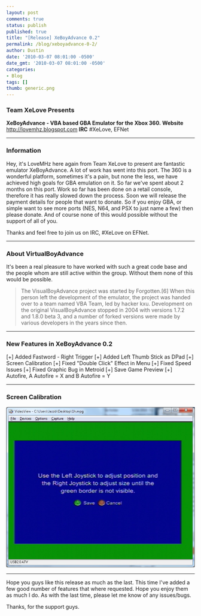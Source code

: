 ```yaml
---
layout: post
comments: true
status: publish
published: true
title: "[Release] XeBoyAdvance 0.2"
permalink: /blog/xeboyadvance-0-2/
author: Dustin
date: '2010-03-07 08:01:00 -0500'
date_gmt: '2010-03-07 08:01:00 -0500'
categories:
- Blog
tags: []
thumb: generic.png
---
```

### Team XeLove Presents

**XeBoyAdvance - VBA based GBA Emulator for the Xbox 360.**
**Website** http://lovemhz.blogspot.com
**IRC** #XeLove, EFNet

* * *

### Information

Hey, it's LoveMHz here again from Team XeLove to present are fantastic emulator
XeBoyAdvance. A lot of work has went into this port. The 360 is a wonderful
platform, sometimes it's a pain, but none the less, we have achieved high goals
for GBA emulation on it. So far we've spent about 2 months on this port. Work so
far has been done on a retail console, therefore it has really slowed down the
process. Soon we will release the payment details for people that want to
donate. So if you enjoy GBA, or simple want to see more ports (NES, N64, and PSX
to just name a few) then please donate. And of course none of this would
possible without the support of all of you.

Thanks and feel free to join us on IRC, #XeLove on EFNet.

* * *

### About VirtualBoyAdvance

It's been a real pleasure to have worked with such a great code base and the
people whom are still active within the group. Without them none of this would
be possible.

> The VisualBoyAdvance project was started by Forgotten.[6] When this person left
the development of the emulator, the project was handed over to a team named VBA
Team, led by hacker kxu. Development on the original VisualBoyAdvance stopped in
2004 with versions 1.7.2 and 1.8.0 beta 3, and a number of forked versions were
made by various developers in the years since then.

* * *

### New Features in XeBoyAdvance 0.2

[+] Added Fastword - Right Trigger
[+] Added Left Thumb Stick as DPad
[+] Screen Calibration
[+] Fixed "Double Click" Effect in Menu
[+] Fixed Speed Issues
[+] Fixed Graphic Bug in Metroid
[+] Save Game Preview
[+] Autofire, A Autofire = X and B Autofire = Y

* * *

### Screen Calibration

![Image](/assets/img/blog/xeboyadvance-0-2/calberation.jpg)

* * *

Hope you guys like this release as much as the last. This time I've added a few
good number of features that where requested. Hope you enjoy them as much I do.
As with the last time, please let me know of any issues/bugs.

Thanks, for the support guys.
